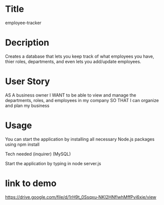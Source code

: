# Title
employee-tracker

# Decription 
Creates a database that lets you keep track of what employees you have, thier roles, departments, and even lets you add/update employees.

# User Story
AS A business owner
I WANT to be able to view and manage the departments, roles, and employees in my company
SO THAT I can organize and plan my business

# Usage
You can start the application by installing all necessary Node.js packages using npm install

Tech needed
(inquirer)
(MySQL)

Start the application by typing in node server.js

# link to demo
https://drive.google.com/file/d/1rH9t_0Ssqxu-NKI2HNflwhMffPvi6xie/view